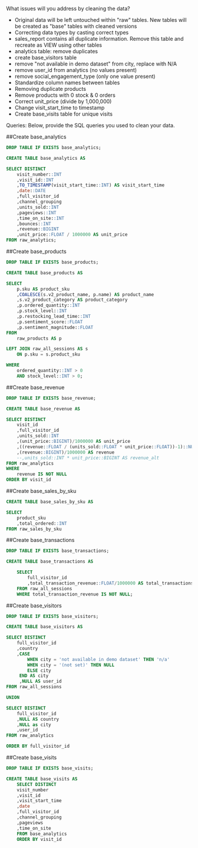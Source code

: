 What issues will you address by cleaning the data?

- Original data will be left untouched within "raw" tables. New tables will be created as "base" tables with cleaned versions
- Correcting data types by casting correct types
- sales_report contains all duplicate information. Remove this table and recreate as VIEW using other tables
- analytics table: remove duplicates
- create base_visitors table
- remove "not available in demo dataset" from city, replace with N/A
- remove user_id from analytics (no values present)
- remove social_engagement_type (only one value present)
- Standardize column names between tables
- Removing duplicate products 
- Remove products with 0 stock & 0 orders
- Correct unit_price (divide by 1,000,000)
- Change visit_start_time to timestamp
- Create base_visits table for unique visits



Queries:
Below, provide the SQL queries you used to clean your data.

##Create base_analytics
```sql
DROP TABLE IF EXISTS base_analytics;

CREATE TABLE base_analytics AS

SELECT DISTINCT 
	visit_number::INT
	,visit_id::INT
	,TO_TIMESTAMP(visit_start_time::INT) AS visit_start_time
	,date::DATE
	,full_visitor_id
	,channel_grouping
	,units_sold::INT
	,pageviews::INT
	,time_on_site::INT
	,bounces::INT
	,revenue::BIGINT
	,unit_price::FLOAT / 1000000 AS unit_price
FROM raw_analytics;
```

##Create base_products
```sql
DROP TABLE IF EXISTS base_products;

CREATE TABLE base_products AS 

SELECT 
	p.sku AS product_sku
	,COALESCE(s.v2_product_name, p.name) AS product_name
	,s.v2_product_category AS product_category
	,p.ordered_quantity::INT
	,p.stock_level::INT
	,p.restocking_lead_time::INT
	,p.sentiment_score::FLOAT
	,p.sentiment_magnitude::FLOAT
FROM
	raw_products AS p

LEFT JOIN raw_all_sessions AS s 
	ON p.sku = s.product_sku

WHERE 
	ordered_quantity::INT > 0
	AND stock_level::INT > 0;
```

##Create base_revenue
```sql
DROP TABLE IF EXISTS base_revenue;

CREATE TABLE base_revenue AS 

SELECT DISTINCT
	visit_id
	,full_visitor_id
	,units_sold::INT
	,(unit_price::BIGINT)/1000000 AS unit_price
	,((revenue::FLOAT / (units_sold::FLOAT * unit_price::FLOAT))-1)::NUMERIC(10,3) AS tax
	,(revenue::BIGINT)/1000000 AS revenue
	--,units_sold::INT * unit_price::BIGINT AS revenue_alt 
FROM raw_analytics
WHERE 
	revenue IS NOT NULL
ORDER BY visit_id
```

##Create base_sales_by_sku
```sql
CREATE TABLE base_sales_by_sku AS

SELECT 
	product_sku
	,total_ordered::INT
FROM raw_sales_by_sku
```

##Create base_transactions
```sql
DROP TABLE IF EXISTS base_transactions;

CREATE TABLE base_transactions AS 

	SELECT 
		full_visitor_id
		,total_transaction_revenue::FLOAT/1000000 AS total_transactions_revenue
	FROM raw_all_sessions
	WHERE total_transaction_revenue IS NOT NULL;
```

##Create base_visitors
```sql
DROP TABLE IF EXISTS base_visitors;

CREATE TABLE base_visitors AS

SELECT DISTINCT
	full_visitor_id
	,country
	,CASE
		WHEN city = 'not available in demo dataset' THEN 'n/a'
		WHEN city = '(not set)' THEN NULL
	 	ELSE city
	 END AS city
	 ,NULL AS user_id
FROM raw_all_sessions

UNION 

SELECT DISTINCT
	full_visitor_id
	,NULL AS country
	,NULL as city
	,user_id
FROM raw_analytics

ORDER BY full_visitor_id
```

##Create base_visits
```sql
DROP TABLE IF EXISTS base_visits;

CREATE TABLE base_visits AS
	SELECT DISTINCT
	visit_number
	,visit_id
	,visit_start_time
	,date
	,full_visitor_id
	,channel_grouping
	,pageviews
	,time_on_site
	FROM base_analytics
	ORDER BY visit_id
```